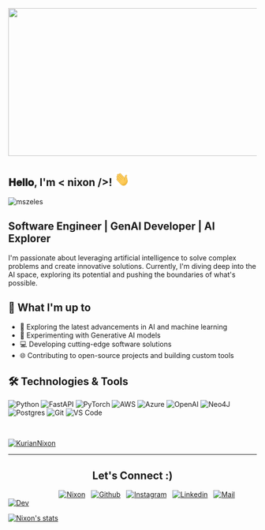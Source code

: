 <div align="center">
  <img src="https://media.giphy.com/media/f3iwJFOVOwuy7K6FFw/giphy.gif" width="600" height="300"/>
</div>

## 𝐇𝐞𝐥𝐥𝐨, I'm < nixon />! <img src="https://github.com/ABSphreak/ABSphreak/blob/master/gifs/Hi.gif" width="30px">

<p align="left"> <img src="https://komarev.com/ghpvc/?username=Scarface69420&label=Profile%20views&color=0e75b6&style=flat" alt="mszeles" /> </p>

## Software Engineer | GenAI Developer | AI Explorer

I'm passionate about leveraging artificial intelligence to solve complex problems and create innovative solutions. Currently, I'm diving deep into the AI space, exploring its potential and pushing the boundaries of what's possible.

## 🚀 What I'm up to


- 🧠 Exploring the latest advancements in AI and machine learning
- 🤖 Experimenting with Generative AI models
- 💻 Developing cutting-edge software solutions
- 🌐 Contributing to open-source projects and building custom tools

## 🛠️ Technologies & Tools

![Python](https://img.shields.io/badge/-Python-3776AB?style=flat-square&logo=Python&logoColor=white)
![FastAPI](https://img.shields.io/badge/FastAPI-005571?style=flat-square&logo=fastapi)
![PyTorch](https://img.shields.io/badge/-PyTorch-EE4C2C?style=flat-square&logo=PyTorch&logoColor=white)
![AWS](https://img.shields.io/badge/-AWS-232F3E?style=flat-square&logo=amazon&logoColor=yellow)
![Azure](https://img.shields.io/badge/-Azure-0089D6?style=flat-square&logo=microsoft-azure&logoColor=white)
![OpenAI](https://img.shields.io/badge/-OpenAI-412991?style=flat-square&logo=openai&logoColor=white)
![Neo4J](https://img.shields.io/badge/Neo4j-008CC1?style=flat-square&logo=neo4j&logoColor=white)
![Postgres](https://img.shields.io/badge/postgres-%23316192.svg?style=flat-square&logo=postgresql&logoColor=white)
![Git](https://img.shields.io/badge/-Git-F05032?style=flat-square&logo=git&logoColor=white)
![VS Code](https://img.shields.io/badge/-VS%20Code-007ACC?style=flat-square&logo=visual-studio-code&logoColor=white)


<!-- <p align="left"> <a href="https://github.com/ryo-ma/github-profile-trophy"><img src="https://github-profile-trophy.vercel.app/?username=Scarface69420" alt="mszeles" /></a> </p> -->
<br>

<p align="left"> <a href="https://twitter.com/KurianNixon" target="blank"><img src="https://img.shields.io/twitter/follow/KurianNixon?logo=twitter&style=flat" width=175 alt="KurianNixon" /></a> </p>


----

<div align="center">
  <h2>Let's Connect :)</h2>
  </div>

&nbsp; &nbsp; &nbsp; &nbsp; &nbsp; &nbsp; &nbsp; &nbsp; &nbsp; &nbsp; &nbsp; &nbsp; &nbsp;
[![Nixon](https://img.shields.io/badge/-Portfolio-141f33?style=flat-square&logo=googlechrome&logoColor=white)](https://nixonkurian.netlify.app/) &nbsp;
[![Github](https://img.shields.io/badge/-fizznix-black?style=flat-square&logo=github)](https://github.com/fizznix) &nbsp;
[![Instagram](https://img.shields.io/badge/-fizz_nix-red?style=flat-square&logo=instagram&logoColor=white&link=https://www.instagram.com/fizz_nix)](https://www.instagram.com/fizz_nix) &nbsp;
[![Linkedin](https://img.shields.io/badge/-Nixon%20Kurian-%230077B5.svg?style=flat-square&logo=linkedin&logoColor=white&link=https://www.linkedin.com/in/nixon-kurian-5438b320b/)](https://www.linkedin.com/in/nixon-kurian-5438b320b/) &nbsp;
[![Mail](https://img.shields.io/badge/-nixonkurian.nk@gmail.com-gray?style=flat-square&logo=gmail&logoColor=red&link=https://www.linkedin.com/in/nixon-kurian-5438b320b/)](mailto:nixonkurian.nk@gmail.com) &nbsp;
[![Dev](https://img.shields.io/badge/-scarface69420-black?style=flat-square&logo=dev.to)](https://dev.to/scarface69420) 



[ ![Nixon's stats](https://github-readme-stats.vercel.app/api?username=fizznix&show_icons=true&theme=white)](https://github-readme-stats.vercel.app/api?username=fizznix&show_icons=true&theme=radical)

